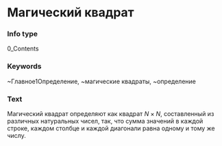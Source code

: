 # Магический квадрат
### Info type
0_Contents
### Keywords
~Главное1Определение, ~магические квадраты, ~определение
### Text
Магический квадрат определяют как квадрат $N \times N$, составленный из различных натуральных чисел, так, что сумма значений в каждой строке, каждом столбце и каждой диагонали равна одному и тому же числу.
```

